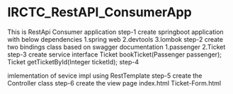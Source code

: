 # IRCTC_RestAPI_ConsumerApp
This is RestApi Consumer application
step-1
create springboot application with below dependencies
 1.spring web
 2.devtools
 3.lombok
 step-2
 create two bindings class based on swagger documentation
 1.passenger
 2.Ticket
 step-3 
 create service interface
 Ticket bookTicket(Passenger passenger);
 Ticket getTicketById(Integer ticketId);
step-4

imlementation of sevice impl
using RestTemplate
step-5
create the Controller class
step-6
create the view page
index.html
Ticket-Form.html


 
